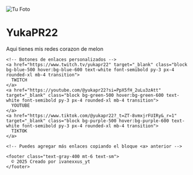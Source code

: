 <html lang="es">
<head>
  <meta charset="UTF-8">
  <meta name="viewport" content="width=device-width, initial-scale=1">
  <title>Mis Enlaces</title>
  <script src="![IMG-20250531-WA0151](https://github.com/user-attachments/assets/cf8674b2-9313-4114-8ffa-c934e8eca0f9)
"></script>
</head>
<body class="bg-gray-100 flex items-center justify-center min-h-screen">
  <div class="bg-white p-8 rounded-2xl shadow-lg w-full max-w-md text-center">
    <img src="c:\Users\Usuario\Pictures\Saved Pictures\IMG-20250531-WA0151.jpg" alt="Tu Foto" class="mx-auto rounded-full mb-4 w-24 h-24">
    <h1 class="text-2xl font-bold mb-2">YukaPR22</h1>
    <p class="text-gray-500 mb-6">Aqui tienes mis redes corazon de melon</p>

    <!-- Botones de enlaces personalizados -->
    <a href="https://www.twitch.tv/yukapr22" target="_blank" class="block bg-blue-500 hover:bg-blue-600 text-white font-semibold py-3 px-4 rounded-xl mb-4 transition">
      TWITCH
    </a>
    <a href="https://youtube.com/@yukapr22?si=PpX5fH_2uLu3zAtt" target="_blank" class="block bg-green-500 hover:bg-green-600 text-white font-semibold py-3 px-4 rounded-xl mb-4 transition">
      YOUTUBE
    </a>
    <a href="https://www.tiktok.com/@yukapr22?_t=ZT-8vmxjrFUIRy&_r=1" target="_blank" class="block bg-purple-500 hover:bg-purple-600 text-white font-semibold py-3 px-4 rounded-xl mb-4 transition">
      TIKTOK
    </a>

    <!-- Puedes agregar más enlaces copiando el bloque <a> anterior -->

    <footer class="text-gray-400 mt-6 text-sm">
      © 2025 Creado por ivanexxus_yt
    </footer>
  </div>
</body>
</html>

